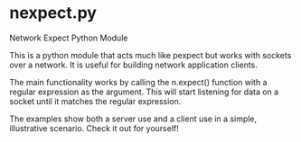 nexpect.py
=======

Network Expect Python Module

This is a python module that acts much like pexpect but works with sockets over a network. It is useful for building network application clients.

The main functionality works by calling the n.expect() function with a regular expression as the argument. This will start listening for data on a socket until it matches the regular expression.

The examples show both a server use and a client use in a simple, illustrative scenario. Check it out for yourself!
